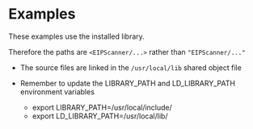 # Examples

These examples use the installed library.

Therefore the paths are `<EIPScanner/...>` rather than `"EIPScanner/..."`
* The source files are linked in the `/usr/local/lib` shared object file

* Remember to update the LIBRARY_PATH and LD_LIBRARY_PATH environment variables
  * export LIBRARY_PATH=/usr/local/include/
  * export LD_LIBRARY_PATH=/usr/local/lib/